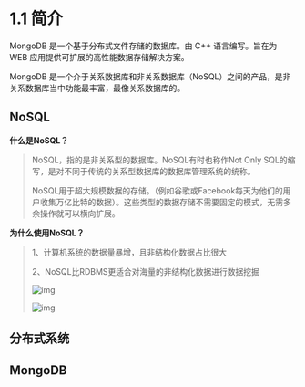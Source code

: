# 1.1 简介

MongoDB 是一个基于分布式文件存储的数据库。由 C++ 语言编写。旨在为 WEB 应用提供可扩展的高性能数据存储解决方案。

MongoDB 是一个介于关系数据库和非关系数据库（NoSQL）之间的产品，是非关系数据库当中功能最丰富，最像关系数据库的。

## NoSQL

**什么是NoSQL？**

>   NoSQL，指的是非关系型的数据库。NoSQL有时也称作Not Only SQL的缩写，是对不同于传统的关系型数据库的数据库管理系统的统称。
>
>   NoSQL用于超大规模数据的存储。（例如谷歌或Facebook每天为他们的用户收集万亿比特的数据）。这些类型的数据存储不需要固定的模式，无需多余操作就可以横向扩展。



**为什么使用NoSQL？**

>   1、计算机系统的数据量暴增，且非结构化数据占比很大
>
>   2、NoSQL比RDBMS更适合对海量的非结构化数据进行数据挖掘
>
>   ![img](https://www.runoob.com/wp-content/uploads/2013/10/web-data-image.png)
>
>   ![img](https://www.runoob.com/wp-content/uploads/2013/10/bigdata.png)





## 分布式系统







## MongoDB

